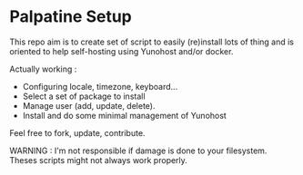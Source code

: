 # Palpatine Setup

This repo aim is to create set of script to easily (re)install lots of thing and is oriented to help self-hosting using Yunohost and/or docker.

Actually working :

   * Configuring locale, timezone, keyboard...
   * Select a set of package to install
   * Manage user (add, update, delete).
   * Install and do some minimal management of Yunohost

Feel free to fork, update, contribute.

WARNING : I'm not responsible if damage is done to your filesystem. Theses
scripts might not always work properly.

